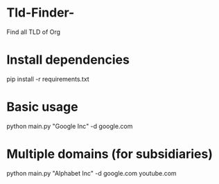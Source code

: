 # Tld-Finder-
Find all TLD of Org 

# Install dependencies
pip install -r requirements.txt

# Basic usage
python main.py "Google Inc" -d google.com

# Multiple domains (for subsidiaries)
python main.py "Alphabet Inc" -d google.com youtube.com
